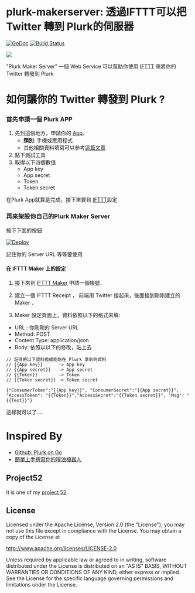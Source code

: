 plurk-makerserver: 透過IFTTT可以把Twitter 轉到 Plurk的伺服器 
==============

 [![GoDoc](https://godoc.org/github.com/kkdai/plurk-makerserver?status.svg)](https://godoc.org/github.com/kkdai/plurk-makerserver)  [![Build Status](https://travis-ci.org/kkdai/plurk-makerserver.svg?branch=master)](https://travis-ci.org/kkdai/plurk-makerserver)

![](http://ext.pimg.tw/derek2009/4a0e884470b0d.jpg)

"Plurk Maker Server" 一個 Web Service 可以幫助你使用 [IFTTT](https://ifttt.com) 來將你的 Twitter 轉發到 Plurk


如何讓你的 Twitter 轉發到 Plurk ?
=============

### 首先申請一個 Plurk APP

1. 先到這個地方，申請你的 [App](http://www.plurk.com/PlurkApp/)．
	- **類別**:  手機或應用程式
	- 其他相關資料填寫可以參考[這篇文章](http://zh.blog.plurk.com/archives/1121)
2. 點下測試工具
3. 取得以下四個數值
	- App key
	- App secret
	- Token
	- Token secret

在Plurk  App就算是完成，接下來要到 [IFTTT](https://ifttt.com)設定

### 再來架設你自己的Plurk Maker Server

按下下面的按鈕

[![Deploy](https://www.herokucdn.com/deploy/button.svg)](https://heroku.com/deploy)

記住你的 Server URL 等等要使用

#### 在 IFTTT Maker 上的設定

1. 接下來到 [IFTTT Maker](https://ifttt.com/maker) 申請一個帳號．

2. 建立一個 IFTTT Receipt ， 前端用 Twitter 接起來，後面接到剛剛建立的 Maker ．

3. Maker 設定頁面上，資料依照以下的格式來填:

- URL :  你剛剛的 Server URL
- Method: POST
- Content Type: application/json
- Body: 依照以以下的修改，貼上去

```
// 記得將以下資料換成剛剛在 Plurk 拿到的資料
// {{App key}}      -> App key
// {{App secret}}   -> App secret
// {{Token}}        -> Token
// {{Token secret}} -> Token secret

{"ConsumerToken":"{{App key}}", "ConsumerSecret":"{{App secret}}", "AccessToken": "{{Token}}","AccessSecret":"{{Token secret}}", "Msg": "{{Text}}"}
``` 

這樣就可以了....


Inspired By
=============

- [Github: Plurk on Go](https://github.com/clsung/plurgo)
- [簡單上手撰寫你的噗浪機器人](http://zh.blog.plurk.com/archives/1121)

Project52
---------------

It is one of my [project 52](https://github.com/kkdai/project52).


License
---------------

Licensed under the Apache License, Version 2.0 (the "License");
you may not use this file except in compliance with the License.
You may obtain a copy of the License at

http://www.apache.org/licenses/LICENSE-2.0

Unless required by applicable law or agreed to in writing, software
distributed under the License is distributed on an "AS IS" BASIS,
WITHOUT WARRANTIES OR CONDITIONS OF ANY KIND, either express or implied.
See the License for the specific language governing permissions and
limitations under the License.

